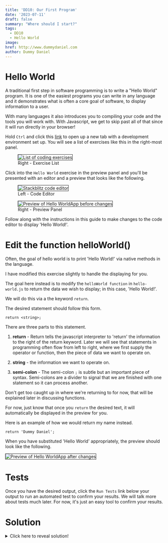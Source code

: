 ```yaml
---
title: 'DD10: Our First Program'
date: '2023-07-11'
draft: false
summary: "Where should I start?"
tags:
  - DD10
  - Hello World
image: 
href: http://www.dummydaniel.com
author: Dummy Daniel
---
```

# Hello World
A traditional first step in software programming is to write a "Hello World" program. It is one of the easiest programs you can write in any language and it demonstrates what is often a core goal of software, to display information to a user.

With many languages it also introduces you to compiling your code and the tools you will work with. With Javascript, we get to skip past all of that since it will run directly in your browser!

Hold `Ctrl` and click this [link](https://stackblitz.com/edit/dd10-exercises?file=hello-world%2Fhello-world.js) to open up a new tab with a development environment set up. You will see a list of exercises like this in the right-most panel.

<figure>
  <img style="border: solid .5px;" src="/assets/preview-panel-exercise-list.png" alt="List of coding exercises" />
  <figcaption>Right - Exercise List</figcaption>
</figure>

Click into the `Hello World` exercise in the preview panel and you'll be presented with an editor and a preview that looks like the following.

<figure>
  <img style="border: solid .5px;" src="/assets/hello-world-js.png" alt="Stackblitz code editor" />
  <figcaption>Left - Code Editor</figcaption>
</figure>

<figure>
  <img style="border: solid .5px;" src="/assets/hello-world-preview.png" alt="Preview of Hello WorldApp before changes" />
  <figcaption>Right - Preview Panel</figcaption>
</figure>

Follow along with the instructions in this guide to make changes to the code editor to display 'Hello World!'.

# Edit the function helloWorld()

Often, the goal of hello world is to print 'Hello World!' via native methods in the language.

I have modified this exercise slightly to handle the displaying for you.

The goal here instead is to modify the `helloWorld function` in `hello-world.js` to return the data we wish to display; in this case, 'Hello World!'.

We will do this via a the keyword `return`.

The desired statement should follow this form.

`return <string>;`

There are three parts to this statement.

1. **return** - Return tells the javascript interpreter to 'return' the information to the right of the return keyword. Later we will see that statements in programming often flow from left to right, where we first supply the operator or function, then the piece of data we want to operate on.

2. **string** - the information we want to operate on.

3. **semi-colon** - The semi-colon `;` is subtle but an important piece of syntax. Semi-colons are a divider to signal that we are finished with one statement so it can process another.

Don't get too caught up in where we're returning to for now, that will be explained later in discussing functions.

For now, just know that once you `return` the desired text, it will automatically be displayed in the preview for you.

Here is an example of how we would return my name instead.

`return 'Dummy Daniel';`

When you have substituted 'Hello World' appropriately, the preview should look like the following.

<img style="border: solid .5px;" src="/assets/hello-world-preview-after.png" alt="Preview of Hello WorldApp after changes" />

 # Tests

 Once you have the desired output, click the `Run Tests` link below your output to run an automated test to confirm your results. We will talk more about tests much later. For now, it's just an easy tool to confirm your results.

 # Solution

<details class="spoiler" style="--hidden: 'Text to be hidden'">
<summary>Click here to reveal solution!</summary>
<pre>
function helloWorld() {'{'}
  return 'Hello World!';
{'}'}
</pre> 
</details>